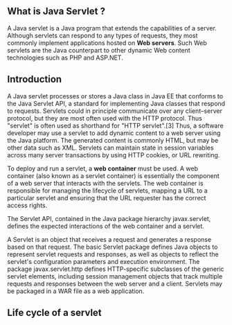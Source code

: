 ## What is Java Servlet ?
A Java servlet is a Java program that extends the capabilities of a server. Although servlets can respond to any types of requests, they most commonly implement applications hosted on __Web servers__. Such Web servlets are the Java counterpart to other dynamic Web content technologies such as PHP and ASP.NET.

## Introduction
A Java servlet processes or stores a Java class in Java EE that conforms to the Java Servlet API, a standard for implementing Java classes that respond to requests. Servlets could in principle communicate over any client–server protocol, but they are most often used with the HTTP protocol. Thus "servlet" is often used as shorthand for "HTTP servlet".[3] Thus, a software developer may use a servlet to add dynamic content to a web server using the Java platform. The generated content is commonly HTML, but may be other data such as XML. Servlets can maintain state in session variables across many server transactions by using HTTP cookies, or URL rewriting.

To deploy and run a servlet, a __web container__ must be used. A web container (also known as a servlet container) is essentially the component of a web server that interacts with the servlets. The web container is responsible for managing the lifecycle of servlets, mapping a URL to a particular servlet and ensuring that the URL requester has the correct access rights.

The Servlet API, contained in the Java package hierarchy javax.servlet, defines the expected interactions of the web container and a servlet.

A Servlet is an object that receives a request and generates a response based on that request. The basic Servlet package defines Java objects to represent servlet requests and responses, as well as objects to reflect the servlet's configuration parameters and execution environment. The package javax.servlet.http defines HTTP-specific subclasses of the generic servlet elements, including session management objects that track multiple requests and responses between the web server and a client. Servlets may be packaged in a WAR file as a web application.


## Life cycle of a servlet

